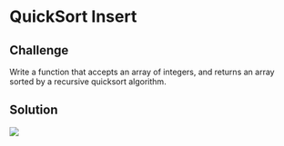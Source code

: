 # QuickSort Insert

## Challenge
Write a function that accepts an array of integers, and returns an array sorted by a recursive quicksort algorithm.

## Solution
![](./assets/quicksort.jpg)